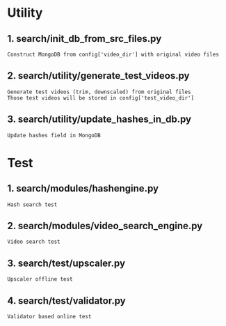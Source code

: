# Utility
## 1. search/init_db_from_src_files.py
    Construct MongoDB from config['video_dir'] with original video files

## 2. search/utility/generate_test_videos.py
    Generate test videos (trim, downscaled) from original files
    Those test videos will be stored in config['test_video_dir']

## 3. search/utility/update_hashes_in_db.py
    Update hashes field in MongoDB

# Test
## 1. search/modules/hashengine.py
    Hash search test

## 2. search/modules/video_search_engine.py
    Video search test

## 3. search/test/upscaler.py
    Upscaler offline test

## 4. search/test/validator.py
    Validator based online test